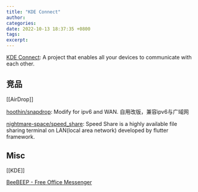 ```yaml
---
title: "KDE Connect"
author: 
categories: 
date: 2022-10-13 18:37:35 +0800
tags: 
excerpt: 
---
```





[KDE Connect](https://kdeconnect.kde.org/): A project that enables all your devices to communicate with each other.



## 竞品

[[AirDrop]]

[hoothin/snapdrop](https://github.com/hoothin/snapdrop): Modify for ipv6 and WAN. 自用改版，兼容ipv6与广域网

[nightmare-space/speed_share](https://github.com/nightmare-space/speed_share): Speed Share is a highly available file sharing terminal on LAN(local area network) developed by flutter framework.


## Misc



[[KDE]]


[BeeBEEP - Free Office Messenger](https://www.beebeep.net/)



